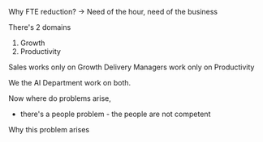 

Why FTE reduction?
-> Need of the hour, need of the business

There's 2 domains
1. Growth
2. Productivity

Sales works only on Growth
Delivery Managers work only on Productivity

We the AI Department work on both. 

Now where do problems arise, 
- there's a people problem - the people are not competent 

Why this problem arises
